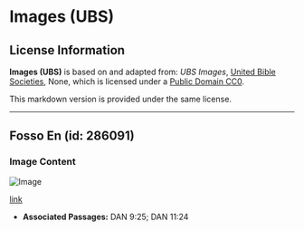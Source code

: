 # Images (UBS)

## License Information

**Images (UBS)** is based on and adapted from: _UBS Images_, [United Bible Societies](https://unitedbiblesocieties.org/), None, which is licensed under a [Public Domain CC0](https://creativecommons.org/public-domain/cc0/).

This markdown version is provided under the same license.



--------------------------------

## Fosso En (id: 286091)

### Image Content

![Image](https://cdn.aquifer.bible/aquifer-content/resources/Media/WEB-0421_moat_en.jpg)

[link](https://cdn.aquifer.bible/aquifer-content/resources/Media/WEB-0421_moat_en.jpg)

* **Associated Passages:** DAN 9:25; DAN 11:24

